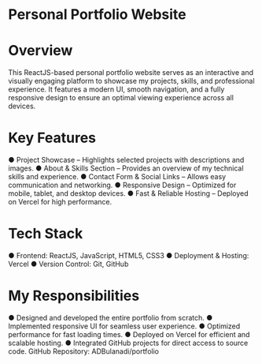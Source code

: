 # Personal Portfolio Website
# Overview
This ReactJS-based personal portfolio website serves as an interactive and visually engaging platform to showcase my projects, skills, and professional experience. It features a modern UI, smooth navigation, and a fully responsive design to ensure an optimal viewing experience across all devices.

# Key Features
● Project Showcase – Highlights selected projects with descriptions and images.
● About & Skills Section – Provides an overview of my technical skills and experience.
● Contact Form & Social Links – Allows easy communication and networking.
● Responsive Design – Optimized for mobile, tablet, and desktop devices.
● Fast & Reliable Hosting – Deployed on Vercel for high performance.

# Tech Stack
● Frontend: ReactJS, JavaScript, HTML5, CSS3
● Deployment & Hosting: Vercel
● Version Control: Git, GitHub

# My Responsibilities
● Designed and developed the entire portfolio from scratch.
● Implemented responsive UI for seamless user experience.
● Optimized performance for fast loading times.
● Deployed on Vercel for efficient and scalable hosting.
● Integrated GitHub projects for direct access to source code.
GitHub Repository: ADBulanadi/portfolio
